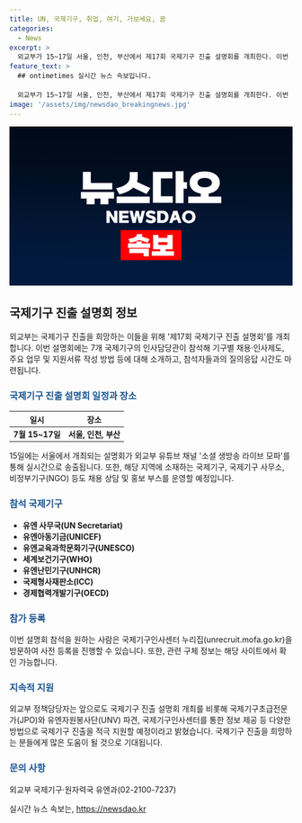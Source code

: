 ```yaml
---
title: UN, 국제기구, 취업, 여기, 가보세요, 꿈
categories:
  - News
excerpt: >
  외교부가 15~17일 서울, 인천, 부산에서 제17회 국제기구 진출 설명회를 개최한다. 이번 설명회에는 7개 국제기구 인사담당관들이 참석하여 국제기구 진출과 채용에 대한 정보를 제공할 예정이다. 또한, 현장에서 1대1 모의면접도 진행되어 실제 면접 경험을 할 수 있는 기회가 마련된다. 참석을 희망하는 사람은 외교부 국제기구·원자력국 유엔과로 문의하거나 국제기구인사센터 누리집에서 사전등록 및 관련 정보를 확인할 수 있다. 또한, 설명회는 유튜브를 통해 실시간으로 송출될 예정이다.
feature_text: >
  ## ontimetimes 실시간 뉴스 속보입니다.

  외교부가 15~17일 서울, 인천, 부산에서 제17회 국제기구 진출 설명회를 개최한다. 이번 설명회에는 7개 국제기구 인사담당관들이 참석하여 국제기구 진출과 채용에 대한 정보를 제공할 예정이다. 또한, 현장에서 1대1 모의면접도 진행되어 실제 면접 경험을 할 수 있는 기회가 마련된다. 참석을 희망하는 사람은 외교부 국제기구·원자력국 유엔과로 문의하거나 국제기구인사센터 누리집에서 사전등록 및 관련 정보를 확인할 수 있다. 또한, 설명회는 유튜브를 통해 실시간으로 송출될 예정이다.
image: '/assets/img/newsdao_breakingnews.jpg'
---
```


<p><img src="/assets/img/newsdao_breakingnews.jpg" alt="ontimetimes 속보" /></p>

<h2 data-ke-size="size26">국제기구 진출 설명회 정보</h2>

<p data-ke-size="size16">외교부는 국제기구 진출을 희망하는 이들을 위해 '제17회 국제기구 진출 설명회'를 개최합니다. 이번 설명회에는 7개 국제기구의 인사담당관이 참석해 기구별 채용·인사제도, 주요 업무 및 지원서류 작성 방법 등에 대해 소개하고, 참석자들과의 질의응답 시간도 마련됩니다.</p>

<h3><b><span style="color: #1a5490;">국제기구 진출 설명회 일정과 장소</span></b></h3>

<table>
<thead>
<tr>
<th scope="col"><b>일시</b></th>
<th scope="col"><b>장소</b></th>
</tr>
</thead>
<tbody>
<tr>
<td style="text-align: center; height: 17px;"><b>7월 15~17일</b></td>
<td style="text-align: center; height: 17px;"><b>서울, 인천, 부산</b></td>
</tr>
</tbody>
</table>

<p data-ke-size="size16">15일에는 서울에서 개최되는 설명회가 외교부 유튜브 채널 '소셜 생방송 라이브 모파'를 통해 실시간으로 송출됩니다. 또한, 해당 지역에 소재하는 국제기구, 국제기구 사무소, 비정부기구(NGO) 등도 채용 상담 및 홍보 부스를 운영할 예정입니다.</p>

<h3><b><span style="color: #1a5490;">참석 국제기구</span></b></h3>

<ul>
<li><b>유엔 사무국(UN Secretariat)</b></li>
<li><b>유엔아동기금(UNICEF)</b></li>
<li><b>유엔교육과학문화기구(UNESCO)</b></li>
<li><b>세계보건기구(WHO)</b></li>
<li><b>유엔난민기구(UNHCR)</b></li>
<li><b>국제형사재판소(ICC)</b></li>
<li><b>경제협력개발기구(OECD)</b></li>
</ul>

<h3><b><span style="color: #1a5490;">참가 등록</span></b></h3>

<p data-ke-size="size16">이번 설명회 참석을 원하는 사람은 국제기구인사센터 누리집(unrecruit.mofa.go.kr)을 방문하여 사전 등록을 진행할 수 있습니다. 또한, 관련 구체 정보는 해당 사이트에서 확인 가능합니다.</p>

<h3><b><span style="color: #1a5490;">지속적 지원</span></b></h3>

<p data-ke-size="size16">외교부 정책담당자는 앞으로도 국제기구 진출 설명회 개최를 비롯해 국제기구초급전문가(JPO)와 유엔자원봉사단(UNV) 파견, 국제기구인사센터를 통한 정보 제공 등 다양한 방법으로 국제기구 진출을 적극 지원할 예정이라고 밝혔습니다. 국제기구 진출을 희망하는 분들에게 많은 도움이 될 것으로 기대됩니다.</p>

<h3><b><span style="color: #1a5490;">문의 사항</span></b></h3>

<p data-ke-size="size16">외교부 국제기구·원자력국 유엔과(02-2100-7237)</p>

<p data-ke-size="size16"></p>
실시간 뉴스 속보는, <a href="https://newsdao.kr" rel="dofollow">https://newsdao.kr</a>


